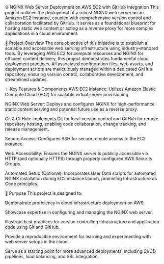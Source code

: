 🌐 NGINX Web Server Deployment on AWS EC2 with GitHub Integration
This project outlines the deployment of a robust NGINX web server on an Amazon EC2 instance, coupled with comprehensive version control and collaboration facilitated by GitHub. It serves as a foundational blueprint for hosting static web content or acting as a reverse proxy for more complex applications in a cloud environment.

🚀 Project Overview
The core objective of this initiative is to establish a scalable and accessible web serving infrastructure using industry-standard tools. By leveraging AWS EC2 for compute resources and NGINX for efficient content delivery, this project demonstrates fundamental cloud deployment practices. All associated configuration files, web assets, and deployment scripts are meticulously managed within a dedicated GitHub repository, ensuring version control, collaborative development, and streamlined updates.

✨ Key Features & Components
AWS EC2 Instance: Utilizes Amazon Elastic Compute Cloud (EC2) for scalable virtual server provisioning.

NGINX Web Server: Deploys and configures NGINX for high-performance static content serving and potential future use as a reverse proxy.

Git & GitHub: Implements Git for local version control and GitHub for remote repository hosting, enabling code collaboration, change tracking, and release management.

Secure Access: Configures SSH for secure remote access to the EC2 instance.

Web Accessibility: Ensures the NGINX server is publicly accessible via HTTP (and optionally HTTPS) through properly configured AWS Security Groups.

Automated Setup (Optional): Incorporates User Data scripts for automated NGINX installation during EC2 instance launch, promoting Infrastructure as Code principles.

🎯 Purpose
This project is designed to:

Demonstrate proficiency in cloud infrastructure deployment on AWS.

Showcase expertise in configuring and managing the NGINX web server.

Illustrate best practices for version controlling infrastructure and application code using Git and GitHub.

Provide a reproducible environment for learning and experimenting with web server setups in the cloud.

Serve as a starting point for more advanced deployments, including CI/CD pipelines, load balancing, and SSL integration.
